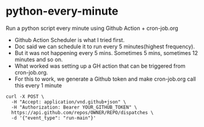 # python-every-minute
Run a python script every minute using Github Action + cron-job.org

- Github Action Scheduler is what I tried first.
- Doc said we can schedule it to run every 5 minutes(highest frequency).
- But it was not happening every 5 mins. Sometimes 5 mins, sometimes 12 minutes and so on.
- What worked was setting up a GH action that can be triggered from cron-job.org.
- For this to work, we generate a Github token and make cron-job.org call this every 1 minute
  
```
curl -X POST \
  -H "Accept: application/vnd.github+json" \
  -H "Authorization: Bearer YOUR_GITHUB_TOKEN" \
  https://api.github.com/repos/OWNER/REPO/dispatches \
  -d '{"event_type": "run-main"}'
```
